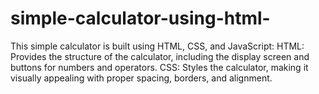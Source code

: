 # simple-calculator-using-html-
This simple calculator is built using HTML, CSS, and JavaScript:  HTML: Provides the structure of the calculator, including the display screen and buttons for numbers and operators. CSS: Styles the calculator, making it visually appealing with proper spacing, borders, and alignment. 
